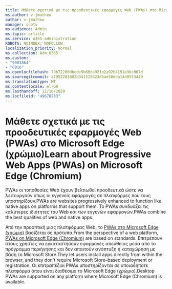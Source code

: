 ```yaml
---
title: Μάθετε σχετικά με τις προοδευτικές εφαρμογές Web (PWAs) στο Microsoft Edge (χρώμιο)
ms.author: v-jmathew
author: v-jmathew
manager: scotv
ms.audience: Admin
ms.topic: article
ms.service: o365-administration
ROBOTS: NOINDEX, NOFOLLOW
localization_priority: Normal
ms.collection: Adm_O365
ms.custom:
- "9003864"
- "6916"
ms.openlocfilehash: 79b72200dbede9b66da921e2a92b4191e9bc067d
ms.sourcegitcommit: a7952283882d341515623d5ae58eda14d0553449
ms.translationtype: MT
ms.contentlocale: el-GR
ms.lasthandoff: 12/10/2020
ms.locfileid: "49678283"
---
```

# <a name="learn-about-progressive-web-apps-pwas-on-microsoft-edge-chromium"></a><span data-ttu-id="f37b6-102">Μάθετε σχετικά με τις προοδευτικές εφαρμογές Web (PWAs) στο Microsoft Edge (χρώμιο)</span><span class="sxs-lookup"><span data-stu-id="f37b6-102">Learn about Progressive Web Apps (PWAs) on Microsoft Edge (Chromium)</span></span>

<span data-ttu-id="f37b6-103">PWAs οι τοποθεσίες Web έχουν βελτιωθεί προοδευτικά ώστε να λειτουργούν όπως οι εγγενείς εφαρμογές σε πλατφόρμες που τους υποστηρίζουν.</span><span class="sxs-lookup"><span data-stu-id="f37b6-103">PWAs are websites progressively enhanced to function like native apps on platforms that support them.</span></span> <span data-ttu-id="f37b6-104">Το PWAs συνδυάζει τις καλύτερες ιδιότητες του Web και των εγγενών εφαρμογών.</span><span class="sxs-lookup"><span data-stu-id="f37b6-104">PWAs combine the best qualities of web and native apps.</span></span>

<span data-ttu-id="f37b6-105">Από την προοπτική μιας πλατφόρμας Web, το [PWAs στο Microsoft Edge (χρώμιο)](https://go.microsoft.com/fwlink/?linkid=2135193) βασίζεται σε πρότυπα.</span><span class="sxs-lookup"><span data-stu-id="f37b6-105">From the perspective of a web platform, [PWAs on Microsoft Edge (Chromium)](https://go.microsoft.com/fwlink/?linkid=2135193) are based on standards.</span></span> <span data-ttu-id="f37b6-106">Επιτρέπουν στους χρήστες να εγκαταστήσουν εφαρμογές απευθείας μέσα από το πρόγραμμα περιήγησης και δεν απαιτούν ανάπτυξη ή καταχώρηση με βάση το Microsoft Store.</span><span class="sxs-lookup"><span data-stu-id="f37b6-106">They let users install apps directly from within the browser, and they don't require Microsoft Store–based deployment or registration.</span></span> <span data-ttu-id="f37b6-107">Οι επιτραπέζιοι PWAs υποστηρίζονται σε οποιαδήποτε πλατφόρμα όπου είναι διαθέσιμο το Microsoft Edge (χρώμιο).</span><span class="sxs-lookup"><span data-stu-id="f37b6-107">Desktop PWAs are supported on any platform where Microsoft Edge (Chromium) is available.</span></span>
